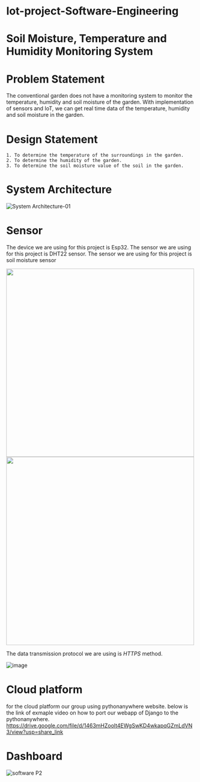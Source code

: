 # Iot-project-Software-Engineering
# Soil Moisture, Temperature and Humidity Monitoring System

# Problem Statement
The conventional garden does not have a monitoring system to monitor the temperature, humidity and soil moisture of the garden. With implementation of sensors and IoT, we can get real time data of the temperature, humidity and soil moisture in the garden. 

# Design Statement
	1. To determine the temperature of the surroundings in the garden.
	2. To determine the humidity of the garden.
	3. To determine the soil moisture value of the soil in the garden.


# System Architecture
![System Architecture-01](https://user-images.githubusercontent.com/117339094/209456203-f0957854-d7cf-4bfb-a63e-3a60616972a2.png)



# Sensor
The device we are using for this project is Esp32. 
The sensor we are using for this project is DHT22 sensor.
The sensor we are using for this project is soil moisture sensor

<image src= "https://user-images.githubusercontent.com/116787176/209455921-58ffacfa-d2da-48a0-9d04-6feccb0fc1f6.png" width = "500" /> <image src= "https://user-images.githubusercontent.com/116787176/209455926-69c73bcd-6f0f-4798-94a9-e7143b34c700.png" width = "500" />



The data transmission protocol we are using is *HTTPS* method.

![image](https://user-images.githubusercontent.com/116787176/209455936-1328bad4-dc77-42b5-97e5-b9f3059f2ccb.png)


# Cloud platform
for the cloud platform our group using pythonanywhere website.
below is the link of exmaple video on how to port our webapp of Django to the pythonanywhere.
https://drive.google.com/file/d/1463mHZoolt4EWgSwKD4wkapqGZmLdVN3/view?usp=share_link

# Dashboard	
![software P2](https://user-images.githubusercontent.com/117338680/211983076-59d77e4f-0446-4424-99f8-45201a23e759.png)












